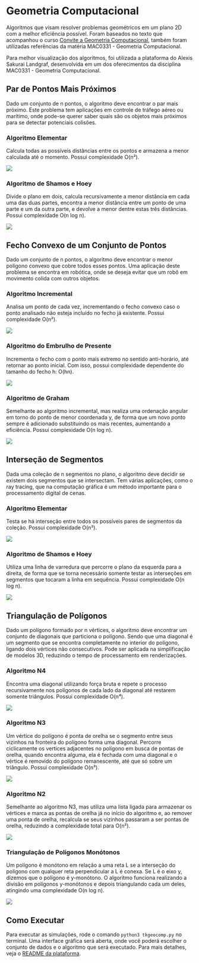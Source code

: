 # Geometria Computacional

Algoritmos que visam resolver problemas geométricos em um plano 2D com a melhor eficiência possível. Foram baseados no texto que acompanhou o curso [Convite a Geometria Computacional](https://www.ime.usp.br/~cris/jai2009/), também foram utilizadas referências da matéria MAC0331 - Geometria Computacional.

Para melhor visualização dos algoritmos, foi utilizada a plataforma do Alexis Sakurai Landgraf, desenvolvida em um dos oferecimentos da disciplina MAC0331 - Geometria Computacional.

## Par de Pontos Mais Próximos

Dado um conjunto de n pontos, o algoritmo deve encontrar o par mais próximo. Este problema tem aplicações em controle de tráfego aéreo ou marítimo, onde pode-se querer saber quais são os objetos mais próximos para se detectar potenciais colisões.

### Algoritmo Elementar

Calcula todas as possíveis distâncias entre os pontos e armazena a menor calculada até o momento. Possui complexidade O(n²).

![](assets/dist-brute.gif)

### Algoritmo de Shamos e Hoey

Divide o plano em dois, calcula recursivamente a menor distância em cada uma das duas partes, encontra a menor distância entre um ponto de uma parte e um da outra parte, e devolve a menor dentre estas três distâncias. Possui complexidade O(n log n).

![](assets/dist-sh.gif)

## Fecho Convexo de um Conjunto de Pontos

Dado um conjunto de n pontos, o algoritmo deve encontrar o menor polígono convexo que cobre todos esses pontos. Uma aplicação deste problema se encontra em robótica, onde se deseja evitar que um robô em movimento colida com outros objetos.

### Algoritmo Incremental

Analisa um ponto de cada vez, incrementando o fecho convexo caso o ponto analisado não esteja incluído no fecho já existente. Possui complexidade O(n²).

![](assets/fecho-inc.gif)

### Algoritmo do Embrulho de Presente

Incrementa o fecho com o ponto mais extremo no sentido anti-horário, até retornar ao ponto inicial. Com isso, possui complexidade dependente do tamanho do fecho h: O(hn).

![](assets/fecho-pres.gif)

### Algoritmo de Graham

Semelhante ao algoritmo incremental, mas realiza uma ordenação angular em torno do ponto de menor coordenada y, de forma que um novo ponto sempre é adicionado substituindo os mais recentes, aumentando a eficiência. Possui complexidade O(n log n).

![](assets/fecho-graham.gif)

## Interseção de Segmentos

Dada uma coleção de n segmentos no plano, o algoritmo deve decidir se existem dois segmentos que se intersectam. Tem várias aplicações, como o ray tracing, que na computação gráfica é um método importante para o processamento digital de cenas.

### Algoritmo Elementar

Testa se há interseção entre todos os possíveis pares de segmentos da coleção. Possui complexidade O(n²).

![](assets/intersec-brute.gif)

### Algoritmo de Shamos e Hoey

Utiliza uma linha de varredura que percorre o plano da esquerda para a direita, de forma que se torna necessário somente testar as interseções em segmentos que tocaram a linha em sequência. Possui complexidade O(n log n).

![](assets/intersec-sh.gif)

## Triangulação de Polígonos

Dado um polígono formado por n vértices, o algoritmo deve encontrar um conjunto de diagonais que particiona o polígono. Sendo que uma diagonal é um segmento que se encontra completamente no interior do polígono, ligando dois vértices não consecutivos. Pode ser aplicada na simplificação de modelos 3D, reduzindo o tempo de processamento em renderizações.

### Algoritmo N4

Encontra uma diagonal utilizando força bruta e repete o processo recursivamente nos polígonos de cada lado da diagonal até restarem somente triângulos. Possui complexidade O(n⁴).

![](assets/triang-n4.gif)

### Algoritmo N3

Um vértice do polígono é ponta de orelha se o segmento entre seus vizinhos na fronteira do polígono forma uma diagonal. Percorre ciclicamente os vertices adjacentes no polígono em busca de pontas de orelha, quando encontra alguma, ela é fechada com uma diagonal e o vértice é removido do polígono remanescente, até que só sobre um triângulo. Possui complexidade O(n³).

![](assets/triang-n3.gif)

### Algoritmo N2

Semelhante ao algoritmo N3, mas utiliza uma lista ligada para armazenar os vértices e marca as pontas de orelha já no início do algoritmo e, ao remover uma ponta de orelha, recalcula se seus vizinhos passaram a ser pontas de orelha, reduzindo a complexidade total para O(n²).

![](assets/triang-n2.gif)

### Triangulação de Polígonos Monótonos

Um polígono é monótono em relação a uma reta L se a interseção do polígono com qualquer reta perpendicular a L é conexa. Se L é o eixo y, dizemos que o polígono é y-monótono. O algoritmo funciona realizando a divisão em polígonos y-monótonos e depois triangulando cada um deles, atingindo uma complexidade O(n log n).

![](assets/triang-mono.gif)

## Como Executar

Para executar as simulações, rode o comando `python3 tkgeocomp.py` no terminal. Uma interface gráfica será aberta, onde você poderá escolher o conjunto de dados e o algoritmo que será executado. Para mais detalhes, veja o [README da plataforma](src/README.md).
